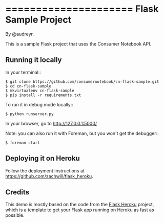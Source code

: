 =====================
Flask Sample Project
=====================

By @audreyr.

This is a sample Flask project that uses the Consumer Notebook API.

Running it locally
------------------

In your terminal::

    $ git clone https://github.com/consumernotebook/cn-flask-sample.git
    $ cd cn-flask-sample
    $ mkvirtualenv cn-flask-sample
    $ pip install -r requirements.txt

To run it in debug mode locally::

    $ python runserver.py

In your browser, go to http://127.0.0.1:5000/

Note: you can also run it with Foreman, but you won't get the debugger::

    $ foreman start

Deploying it on Heroku
----------------------

Follow the deployment instructions at https://github.com/zachwill/flask_heroku.  

Credits
-------

This demo is mostly based on the code from the [Flask Heroku](https://github.com/zachwill/flask_heroku) project, which is a template to get your Flask app running on Heroku as fast as possible.
